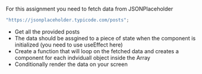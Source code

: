 For this assignment you need to fetch data from JSONPlaceholder

```js
"https://jsonplaceholder.typicode.com/posts";
```


- Get all the provided posts
- The data should be assgined to a piece of state when the component is initialized (you need to use useEffect here)
- Create a function that will loop on the fetched data and creates a component for each indviduall object inside the Array
- Conditionally render the data on your screen

